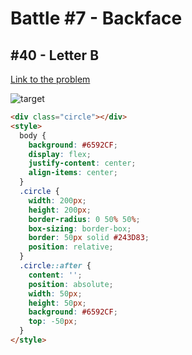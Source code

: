 # Battle #7 - Backface

## #40 - Letter B

[Link to the problem](https://cssbattle.dev/play/40)

![target](https://cssbattle.dev/targets/40.png)


```html
<div class="circle"></div>
<style>
  body {
    background: #6592CF;
    display: flex;
    justify-content: center;
    align-items: center;
  }
  .circle {
    width: 200px;
    height: 200px;
    border-radius: 0 50% 50%;
    box-sizing: border-box;
    border: 50px solid #243D83;
    position: relative;
  }
  .circle::after {
    content: '';
    position: absolute;
    width: 50px;
    height: 50px;
    background: #6592CF;
    top: -50px;
  }
</style>

```
